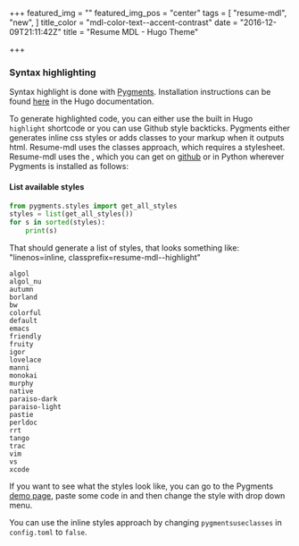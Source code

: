 +++
featured_img = ""
featured_img_pos = "center"
tags = [
  "resume-mdl",
  "new",
]
title_color = "mdl-color-text--accent-contrast"
date = "2016-12-09T21:11:42Z"
title = "Resume MDL - Hugo Theme"

+++

### Syntax highlighting
Syntax highlight is done with [Pygments](http://pygments.org/). Installation instructions can be found [here](https://gohugo.io/extras/highlighting/#pygments) in the Hugo documentation.

To generate highlighted code, you can either use the built in Hugo `highlight` shortcode or you can use Github style backticks. Pygments either generates inline css styles or adds classes to your markup when it outputs html. Resume-mdl uses the classes approach, which requires a stylesheet. Resume-mdl uses the , which you can get on [github](https://github.com/richleland/pygments-css) or in Python wherever Pygments is installed as follows:

#### List available styles
``` python
from pygments.styles import get_all_styles
styles = list(get_all_styles())
for s in sorted(styles):
    print(s)
```
That should generate a list of styles, that looks something like:
"linenos=inline, classprefix=resume-mdl--highlight"
```
algol
algol_nu
autumn
borland
bw
colorful
default
emacs
friendly
fruity
igor
lovelace
manni
monokai
murphy
native
paraiso-dark
paraiso-light
pastie
perldoc
rrt
tango
trac
vim
vs
xcode
```

If you want to see what the styles look like, you can go to the Pygments [demo page](http://pygments.org/demo/), paste some code in and then change the style with drop down menu.

You can use the inline styles approach by changing `pygmentsuseclasses` in `config.toml` to `false`.
